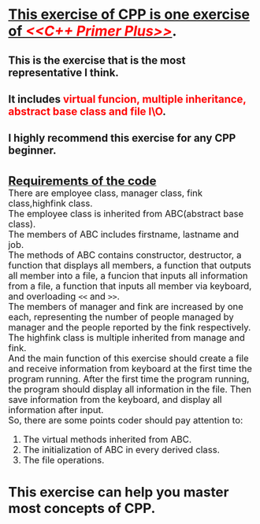 # <u>This exercise of CPP is one exercise of <font color=red>***<<C++ Primer Plus>>***</font></u>.
## This is the exercise that is the most representative I think.
## It includes <font color=red>virtual funcion, multiple inheritance, abstract base class and file I\O</font>.
## I highly recommend this exercise for any CPP beginner.
\
<u><font size = 5>**Requirements of the code**</font></u>\
<font size = 4>There are employee class, manager class, fink class,highfink class.\
The employee class is inherited from ABC(abstract base class).\
The members of ABC includes firstname, lastname and job.\
The methods of ABC contains constructor, destructor, a function that displays all members, a function that outputs all member into a file, a funcion that inputs all information from a file, a function that inputs all member via keyboard, and overloading `<<` and `>>`.\
The members of manager and fink are increased by one each, representing the number of people managed by manager and the people reported by the fink respectively.\
The highfink class is multiple inherited from manage and fink.\
And the main function of this exercise should create a file and receive information from keyboard at the first time the program running. After the first time the program running, the program should display all information in the file. Then save information from the keyboard, and display all information after input.\
So, there are some points coder should pay attention to:
1. The virtual methods inherited from ABC.
2. The initialization of ABC in every derived class.
3. The file operations.

## This exercise can help you master most concepts of CPP.